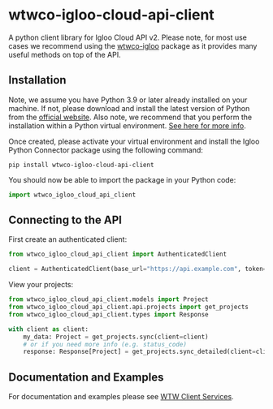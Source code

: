 # wtwco-igloo-cloud-api-client

A python client library for Igloo Cloud API v2.
Please note, for most use cases we recommend using the [wtwco-igloo](https://pypi.org/project/wtwco-igloo/) package as it provides many useful methods on top of the API.

## Installation

Note, we assume you have Python 3.9 or later already installed on your machine. If not, please download and install the latest version of Python from the [official website](https://www.python.org/downloads/).
Also note, we recommend that you perform the installation within a Python virtual environment. [See here for more info](https://docs.python.org/3/library/venv.html#creating-virtual-environments).

Once created, please activate your virtual environment and install the Igloo Python Connector package using the following command:

```shell
pip install wtwco-igloo-cloud-api-client
```

You should now be able to import the package in your Python code:

```python
import wtwco_igloo_cloud_api_client
```

## Connecting to the API

First create an authenticated client:

```python
from wtwco_igloo_cloud_api_client import AuthenticatedClient

client = AuthenticatedClient(base_url="https://api.example.com", token="SuperSecretToken")
```

View your projects:

```python
from wtwco_igloo_cloud_api_client.models import Project
from wtwco_igloo_cloud_api_client.api.projects import get_projects
from wtwco_igloo_cloud_api_client.types import Response

with client as client:
    my_data: Project = get_projects.sync(client=client)
    # or if you need more info (e.g. status_code)
    response: Response[Project] = get_projects.sync_detailed(client=client)
```

## Documentation and Examples

For documentation and examples please see [WTW Client Services](https://clientservices.insurancetechnology.com/).
